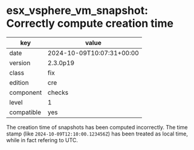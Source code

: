 [//]: # (werk v2)
# esx_vsphere_vm_snapshot: Correctly compute creation time

key        | value
---------- | ---
date       | 2024-10-09T10:07:31+00:00
version    | 2.3.0p19
class      | fix
edition    | cre
component  | checks
level      | 1
compatible | yes

The creation time of snapshots has been computed incorrectly.
The time stamp (like `2024-10-09T12:10:00.123456Z`) has been treated as local time, while in fact refering to UTC.
